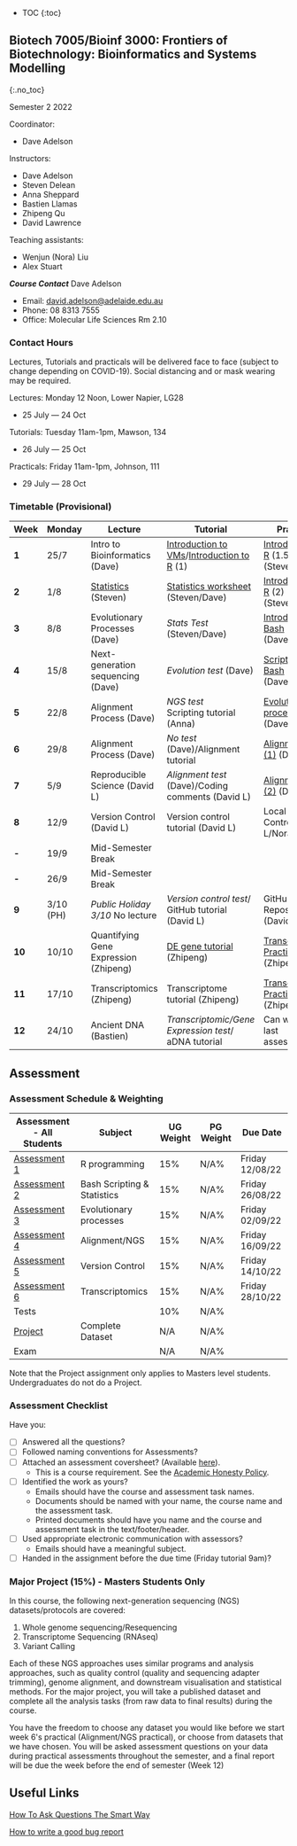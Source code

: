* TOC
{:toc}

## Biotech 7005/Bioinf 3000: Frontiers of Biotechnology: Bioinformatics and Systems Modelling
{:.no_toc}

Semester 2 2022

Coordinator:
- Dave Adelson

Instructors:
- Dave Adelson
- Steven Delean
- Anna Sheppard
- Bastien Llamas
- Zhipeng Qu
- David Lawrence

Teaching assistants:
- Wenjun (Nora) Liu
- Alex Stuart

__*Course Contact*__
Dave Adelson
- Email: david.adelson@adelaide.edu.au
- Phone: 08 8313 7555
- Office: Molecular Life Sciences Rm 2.10

### Contact Hours
Lectures, Tutorials and practicals will be delivered face to face (subject to change depending on COVID-19). Social distancing and or mask wearing may be required. 

Lectures: Monday 12 Noon, Lower Napier, LG28
- 25 July — 24 Oct

Tutorials: Tuesday 11am-1pm, Mawson, 134
- 26 July — 25 Oct

Practicals: Friday 11am-1pm, Johnson, 111
- 29 July — 28 Oct

### Timetable (Provisional)

| **Week** | **Monday** |**Lecture**         |**Tutorial**                                 | **Practical**                              |
|----------|------------|---------------------|--------------------------------------------|------------------------------------------|
| **1**    | 25/7       |Intro to Bioinformatics (Dave)  |[Introduction to VMs]/[Introduction to R] (1)   |[Introduction to R] (1.5) (Steven/Dave)  |
| **2**    | 1/8        |[Statistics][2] (Steven)  |[Statistics worksheet]  (Steven/Dave) |[Introduction to R] (2) (Steven/Nora)      |
| **3**    | 8/8        |Evolutionary Processes (Dave) |*Stats Test* (Steven/Dave)  |[Introduction To Bash] (Dave/Alex)   |
| **4**    | 15/8       |Next-generation sequencing  (Dave) |*Evolution test* (Dave)|[Scripting In Bash] (Dave/Alex)                   |
| **5**    | 22/8       |Alignment Process (Dave) |*NGS test* <br> Scripting tutorial (Anna) | [Evolutionary processes] (Dave/Alex)    |
| **6**    | 29/8       |Alignment Process (Dave) |*No test* (Dave)/Alignment tutorial  |[Alignment/NGS (1)] (Dave/Alex)             |
| **7**    | 5/9        |Reproducible Science (David L)   |*Alignment test* (Dave)/Coding comments (David L)  |[Alignment/NGS (2)] (Dave/Alex)             |
| **8**    | 12/9       |Version Control (David L)   |Version control tutorial (David L)    |Local Version Control (David L/Nora)  |
| **-**    | 19/9       | Mid-Semester Break      |                                        |                                          |
| **-**    | 26/9       | Mid-Semester Break      |                                        |                                          |
| **9**    | 3/10 (PH)  | *Public Holiday 3/10* No lecture|*Version control test*/ GitHub tutorial (David L)  |GitHub Repositories (David L/Nora)  
| **10**   | 10/10      | Quantifying Gene Expression (Zhipeng)|[DE gene tutorial] (Zhipeng) |[Transcriptomic Practical] (1) (Zhipeng/Nora)  |
| **11**   | 17/10      | Transcriptomics (Zhipeng) |Transcriptome tutorial (Zhipeng) |[Transcriptomic Practical] (2) (Zhipeng/Nora)  | 
| **12**   | 24/10      | Ancient DNA (Bastien)|*Transcriptomic/Gene Expression test*/ aDNA tutorial |Can work on last assessment |


[1]: http://biotech7005.services.adelaide.edu.au/01-bioinformatics.slide
[2]: Lectures/02-statistics.html
[3]: http://biotech7005.services.adelaide.edu.au/03-evoprocess.slide
[4]: http://biotech7005.services.adelaide.edu.au/04-sequencing.slide
[5]: http://biotech7005.services.adelaide.edu.au/05-alignment.slide
[6]: http://biotech7005.services.adelaide.edu.au/05-alignment.slide
[7]: https://university-of-adelaide-bx-masters.github.io/BIOTECH-7005-BIOINF-3000/
[8]: https://university-of-adelaide-bx-masters.github.io/BIOTECH-7005-BIOINF-3000/
[9]: Practicals/VCF_Analysis/Week_8_Practical-VCF_Analysis.md
[10]: Practicals/Transcriptome_Practical/Transcriptome_assembly.md
[11]: https://university-of-adelaide-bx-masters.github.io/BIOTECH-7005-BIOINF-3000/
[12]: https://university-of-adelaide-bx-masters.github.io/BIOTECH-7005-BIOINF-3000/
[13]: https://university-of-adelaide-bx-masters.github.io/BIOTECH-7005-BIOINF-3000/

[Introduction to VMs]: Practicals/vm_connection.md
[Introduction to R]: Practicals/R_Practicals
[Introduction To Bash]: Practicals/Bash_Practicals/1_IntroBash.md
[Scripting In Bash]: Practicals/Bash_Practicals/2_BashScripting.md
[Evolutionary processes]: Practicals/evolutionary_prac/evolutionary.md
[Alignment/NGS (1)]: Practicals/NGS_Practicals/1_NGS_Practical1.md
[Alignment/NGS (2)]: Practicals/NGS_Practicals/2_NGS_Practical2.md
[Variant Calling practical]: Practicals/VCF_Analysis/Week_8_Practical-VCF_Analysis.md
[Graphical analyses]: https://github.com/kortschak/graphprac/
[DE gene tutorial]: DE_gene_tutorial/Tutorial_DE_Genes.html
[Statistics worksheet]: Tutorials/Wk2_Statistics.html
[Transcriptomic Practical]: Practicals/Transcriptome_Practical/Transcriptome_assembly.md

## Assessment

### Assessment Schedule & Weighting

| **Assessment - All Students**                                 | **Subject**                |  **UG Weight**  | **PG Weight** | **Due Date**          |
|--------------------------------------------------------------|-----------------------------|-----------------|------------|-----------------------|
| [Assessment 1](Assignments/Assignment1.md)                   | R programming               |  15%             | N/A%         | Friday 12/08/22     |
| [Assessment 2](Assignments/Assignment2.md)                   | Bash Scripting & Statistics |  15%             | N/A%          | Friday 26/08/22     |
| [Assessment 3](Practicals/evolutionary_prac/evolutionary.md) | Evolutionary processes      |  15%             | N/A%         | Friday 02/09/22  |
| [Assessment 4](Assignments/Assignment4.md)                   | Alignment/NGS               |  15%             | N/A%          | Friday 16/09/22  |
| [Assessment 5](Assignments/Assignment5.md)                   | Version Control             |  15%             | N/A%         | Friday 14/10/22  |
| [Assessment 6](Assignments/Assignment6_transcriptome_assembly.md)      | Transcriptomics|  15%             | N/A%         | Friday 28/10/22    |
| Tests                                                        |                             |  10%            | N/A%         |                       |
| [Project](Assignments/major_project.md)                      | Complete Dataset            |  N/A            |N/A%        |    |
| Exam                                                         |                             |  N/A            | N/A%        |                       |

Note that the Project assignment only applies to Masters level students. Undergraduates do not do a Project. 

### Assessment Checklist

Have you:

- [ ] Answered all the questions?
- [ ] Followed naming conventions for Assessments?
- [ ] Attached an assessment coversheet? (Available [here](COVERSHEET.md)).
	- This is a course requirement. See the [Academic Honesty Policy](http://www.adelaide.edu.au/policies/230/).
- [ ] Identified the work as yours?
	- Emails should have the course and assessment task names.
	- Documents should be named with your name, the course name and the assessment task.
	- Printed documents should have you name and the course and assessment task in the text/footer/header.
- [ ] Used appropriate electronic communication with assessors?
	- Emails should have a meaningful subject.
- [ ] Handed in the assignment before the due time (Friday tutorial 9am)?

### Major Project (15%) - Masters Students Only

In this course, the following next-generation sequencing (NGS) datasets/protocols are covered:

1. Whole genome sequencing/Resequencing
2. Transcriptome Sequencing (RNAseq)
3. Variant Calling

Each of these NGS approaches uses similar programs and analysis approaches, such as quality control (quality and sequencing adapter trimming), genome alignment, and downstream visualisation and statistical methods. For the major project, you will take a published dataset and complete all the analysis tasks (from raw data to final results) during the course.

You have the freedom to choose any dataset you would like before we start week 6's practical (Alignment/NGS practical), or choose from datasets that we have chosen. You will be asked assessment questions on your data during practical assessments throughout the semester, and a final report will be due the week before the end of semester (Week 12)

## Useful Links

[How To Ask Questions The Smart Way](http://www.catb.org/esr/faqs/smart-questions.html)

[How to write a good bug report](https://musescore.org/en/developers-handbook/how-write-good-bug-report-step-step-instructions)
